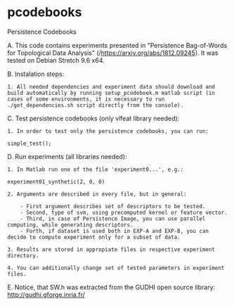 # pcodebooks
Persistence Codebooks

A. This code contains experiments presented in "Persistence Bag-of-Words for Topological Data Analysis" (/https://arxiv.org/abs/1812.09245). It was tested on Debian Stretch 9.6 x64.

B. Instalation steps:

	1. All needed dependencies and experiment data should download and build automatically by running setup_pcodebook.m matlab script (in cases of some environments, it is necessary to run ./get_dependencies.sh script directly from the console).

C. Test persistence codebooks (only vlfeat library needed):

	1. In order to test only the persistence codebooks, you can run:

	simple_test();

D. Run experiments (all libraries needed):

	1. In Matlab run one of the file 'experiment0...', e.g.:

	experiment01_synthetic(2, 0, 0)

	2. Arguments are described in every file, but in general:

		- First argument describes set of descriptors to be tested.
		- Second, type of svm, using precomputed kernel or feature vector.
		- Third, in case of Persistence Image, you can use parallel computing, while generating descriptors.
		- Forth, if dataset is used both in EXP-A and EXP-B, you can decide to compute experiment only for a subset of data.

	3. Results are stored in appropiate files in respective experiment directory.

	4. You can additionally change set of tested parameters in experiment files.

E. Notice, that SW.h was extracted from the GUDHI open source library:
	http://gudhi.gforge.inria.fr/
